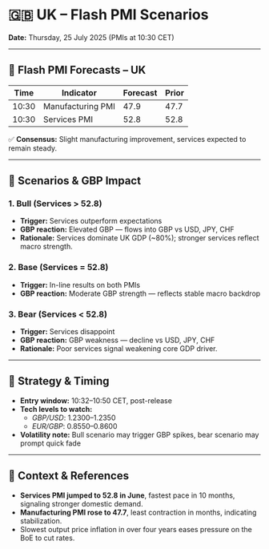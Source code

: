 # 🇬🇧 UK – Flash PMI Scenarios  
**Date:** Thursday, 25 July 2025 (PMIs at 10:30 CET)

---

## 🔹 Flash PMI Forecasts – UK

| Time   | Indicator              | Forecast | Prior |
|--------|------------------------|----------|-------|
| 10:30  | Manufacturing PMI      | 47.9     | 47.7  |
| 10:30  | Services PMI           | 52.8     | 52.8  |

✅ **Consensus:** Slight manufacturing improvement, services expected to remain steady.

---

## 🚀 Scenarios & GBP Impact

### 1. **Bull** (Services > 52.8)  
- **Trigger:** Services outperform expectations  
- **GBP reaction:** Elevated GBP — flows into GBP vs USD, JPY, CHF  
- **Rationale:** Services dominate UK GDP (~80%); stronger services reflect macro strength.

### 2. **Base** (Services = 52.8)  
- **Trigger:** In-line results on both PMIs  
- **GBP reaction:** Moderate GBP strength — reflects stable macro backdrop  

### 3. **Bear** (Services < 52.8)  
- **Trigger:** Services disappoint  
- **GBP reaction:** GBP weakness — decline vs USD, JPY, CHF  
- **Rationale:** Poor services signal weakening core GDP driver.

---

## 📌 Strategy & Timing

- **Entry window:** 10:32–10:50 CET, post-release  
- **Tech levels to watch:**  
  - *GBP/USD*: 1.2300–1.2350  
  - *EUR/GBP*: 0.8550–0.8600  
- **Volatility note:** Bull scenario may trigger GBP spikes, bear scenario may prompt quick fade

---

## 🔗 Context & References

- **Services PMI jumped to 52.8 in June**, fastest pace in 10 months, signaling stronger domestic demand.  
- **Manufacturing PMI rose to 47.7**, least contraction in months, indicating stabilization.  
- Slowest output price inflation in over four years eases pressure on the BoE to cut rates.

